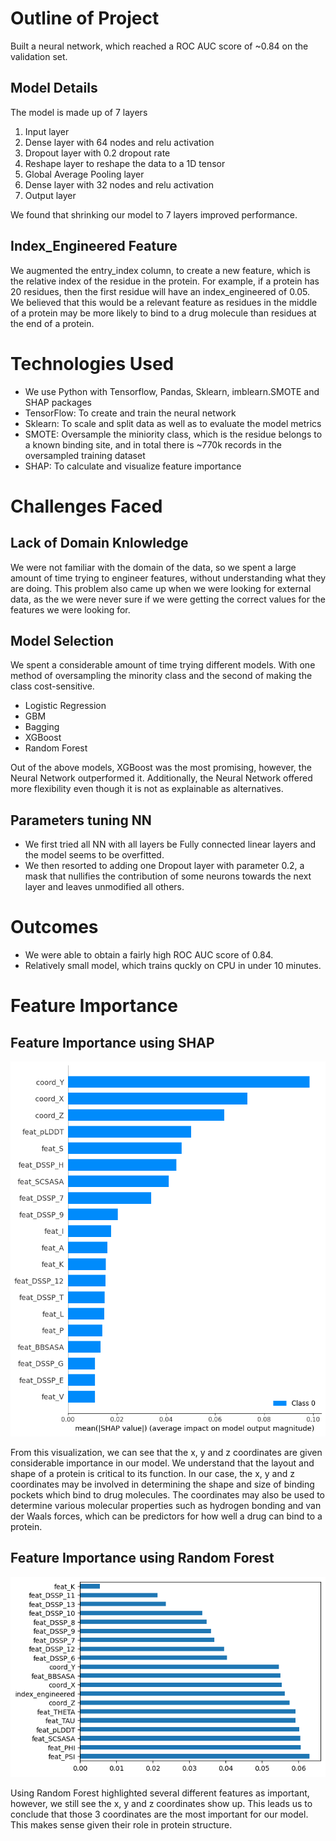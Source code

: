 # Outline of Project 
Built a neural network, which reached a ROC AUC score of ~0.84 on the validation set.

## Model Details
The model is made up of 7 layers
1. Input layer
2. Dense layer with 64 nodes and relu activation
3. Dropout layer with 0.2 dropout rate
4. Reshape layer to reshape the data to a 1D tensor
5. Global Average Pooling layer
6. Dense layer with 32 nodes and relu activation
7. Output layer

We found that shrinking our model to 7 layers improved performance. 

## Index_Engineered Feature
We augmented the entry_index column, to create a new feature, which is the relative index of the residue in the protein. For example, if a protein has 20 residues, then the first residue will have an index_engineered of 0.05. We believed that this would be a relevant feature as residues in the middle of a protein may be more likely to bind to a drug molecule than residues at the end of a protein.

# Technologies Used
- We use Python with Tensorflow, Pandas, Sklearn, imblearn.SMOTE and SHAP packages
- TensorFlow: To create and train the neural network
- Sklearn: To scale and split data as well as to evaluate the model metrics
- SMOTE: Oversample the miniority class, which is the residue belongs to a known binding site, and in total there is ~770k records in the oversampled training dataset
- SHAP: To calculate and visualize feature importance

# Challenges Faced
## Lack of Domain Knlowledge

We were not familiar with the domain of the data, so we spent a large amount of time trying to engineer features, without understanding what they are doing. This problem also came up when we were looking for external data, as the we were never sure if we were getting the correct values for the features we were looking for.

## Model Selection
We spent a considerable amount of time trying different models. With one method of oversampling the minority class and the second of making the class cost-sensitive.

- Logistic Regression
- GBM
- Bagging
- XGBoost
- Random Forest

Out of the above models, XGBoost was the most promising, however, the Neural Network outperformed it. Additionally, the Neural Network offered more flexibility even though it is not as explainable as alternatives. 

## Parameters tuning NN
- We first tried all NN with all layers be Fully connected linear layers and the model seems to be overfitted.
- We then resorted to adding one Dropout layer with parameter $0.2$, a mask that nullifies the contribution of some neurons towards the next layer and leaves unmodified all others. 
 
# Outcomes
- We were able to obtain a fairly high ROC AUC score of 0.84.
- Relatively small model, which trains quckly on CPU in under 10 minutes.

# Feature Importance

## Feature Importance using SHAP
![alt text](feature_importance.png "SHAP Feature Importance")

From this visualization, we can see that the x, y and z coordinates are given considerable importance in our model. We understand that the layout and shape of a protein is critical to its function. In our case, the x, y and z coordinates may be involved in determining the shape and size of binding pockets which bind to drug molecules. The coordinates may also be used to determine various molecular properties such as hydrogen bonding and van der Waals forces, which can be predictors for how well a drug can bind to a protein. 

## Feature Importance using Random Forest
![alt text](feature_importance_RF.png "RF Feature Importance")

Using Random Forest highlighted several different features as important, however, we still see the x, y and z coordinates show up. This leads us to conclude that those 3 coordinates are the most important for our model. This makes sense given their role in protein structure. 

